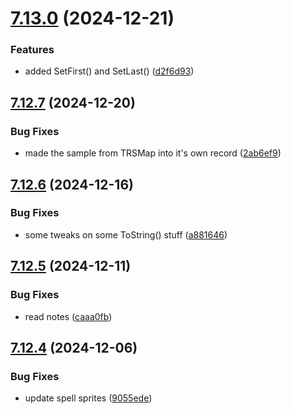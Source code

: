 # [7.13.0](https://github.com/Torwent/SRL-T/compare/v7.12.7...v7.13.0) (2024-12-21)


### Features

* added SetFirst() and SetLast() ([d2f6d93](https://github.com/Torwent/SRL-T/commit/d2f6d93a89742c51cc3b3fda63d8487eaa339d32))



## [7.12.7](https://github.com/Torwent/SRL-T/compare/v7.12.6...v7.12.7) (2024-12-20)


### Bug Fixes

* made the sample from TRSMap into it's own record ([2ab6ef9](https://github.com/Torwent/SRL-T/commit/2ab6ef92e44b9f5caad8f49164f66ed08c5e17a1))



## [7.12.6](https://github.com/Torwent/SRL-T/compare/v7.12.5...v7.12.6) (2024-12-16)


### Bug Fixes

* some tweaks on some ToString() stuff ([a881646](https://github.com/Torwent/SRL-T/commit/a88164650d329c90707d24f2a363540cbe184430))



## [7.12.5](https://github.com/Torwent/SRL-T/compare/v7.12.4...v7.12.5) (2024-12-11)


### Bug Fixes

* read notes ([caaa0fb](https://github.com/Torwent/SRL-T/commit/caaa0fbacc4f02edc3edcbe13d28036dfbeb2cd7))



## [7.12.4](https://github.com/Torwent/SRL-T/compare/v7.12.3...v7.12.4) (2024-12-06)


### Bug Fixes

* update spell sprites ([9055ede](https://github.com/Torwent/SRL-T/commit/9055ede6a057679068055bcf4f6b4156d7542830))



